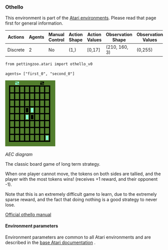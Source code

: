 
### Othello

This environment is part of the [Atari environments](../atari.md). Please read that page first for general information.

| Actions | Agents  | Manual Control | Action Shape | Action Values | Observation Shape | Observation Values |
|---------|---------|----------------|--------------|---------------|-------------------|--------------------|
| Discrete  | 2 | No      | (1,)    | [0,17]         | (210, 160, 3)         | (0,255)            |

`from pettingzoo.atari import othello_v0`

`agents= ["first_0", "second_0"]`

![othello gif](atari_othello.gif)

*AEC diagram*

The classic board game of long term strategy.

When one player cannot move, the tokens on both sides are tallied, and the player with the most tokens wins! (receives +1 reward, and their opponent -1).

Note that this is an extremely difficult game to learn, due to the extremely sparse reward, and the fact that doing nothing is a good strategy to never lose.

[Official othello manual](https://atariage.com/manual_html_page.php?SoftwareLabelID=335)

#### Environment parameters

Environment parameters are common to all Atari environments and are described in the [base Atari documentation](../atari.md) .

